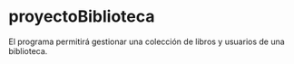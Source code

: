 # proyectoBiblioteca
El programa permitirá gestionar una colección de libros y usuarios de una biblioteca.
